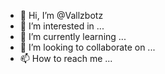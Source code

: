 - 👋 Hi, I’m @Vallzbotz
- 👀 I’m interested in ...
- 🌱 I’m currently learning ...
- 💞️ I’m looking to collaborate on ...
- 📫 How to reach me ...

<!---
Vallzbotz/Vallzbotz is a ✨ special ✨ repository because its `README.md` (this file) appears on your GitHub profile.
You can click the Preview link to take a look at your changes.
--->
